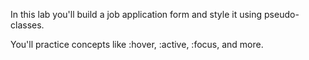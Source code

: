 In this lab you'll build a job application form and style it using pseudo-classes.

You'll practice concepts like :hover, :active, :focus, and more.